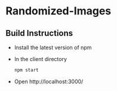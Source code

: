 # Randomized-Images

## Build Instructions

- Install the latest version of npm

- In the client directory
    ```sh
    npm start
    ```

- Open http://localhost:3000/
